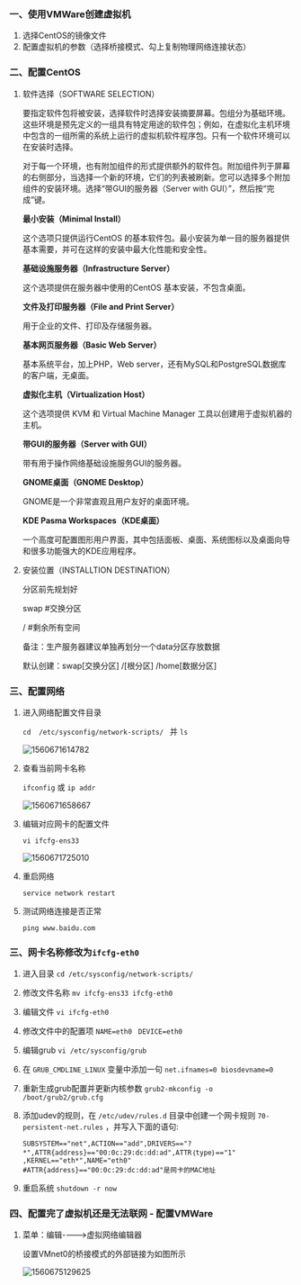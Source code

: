 ### 一、使用VMWare创建虚拟机

1. 选择CentOS的镜像文件
2. 配置虚拟机的参数（选择桥接模式、勾上复制物理网络连接状态）

### 二、配置CentOS

1. 软件选择（SOFTWARE SELECTION）

   要指定软件包将被安装，选择软件时选择安装摘要屏幕。包组分为基础环境。这些环境是预先定义的一组具有特定用途的软件包；例如，在虚拟化主机环境中包含的一组所需的系统上运行的虚拟机软件程序包。只有一个软件环境可以在安装时选择。

   对于每一个环境，也有附加组件的形式提供额外的软件包。附加组件列于屏幕的右侧部分，当选择一个新的环境，它们的列表被刷新。您可以选择多个附加组件的安装环境。选择“带GUI的服务器（Server with GUI）”，然后按“完成”键。

   **最小安装（Minimal Install）**

   这个选项只提供运行CentOS 的基本软件包。最小安装为单一目的服务器提供基本需要，并可在这样的安装中最大化性能和安全性。

   **基础设施服务器（Infrastructure Server）**

   这个选项提供在服务器中使用的CentOS 基本安装，不包含桌面。

   **文件及打印服务器（File and Print Server）**

   用于企业的文件、打印及存储服务器。

   **基本网页服务器（Basic Web Server）**

   基本系统平台，加上PHP，Web server，还有MySQL和PostgreSQL数据库的客户端，无桌面。

   **虚拟化主机（Virtualization Host）**

   这个选项提供 KVM 和 Virtual Machine Manager 工具以创建用于虚拟机器的主机。

   **带GUI的服务器（Server with GUI）**

   带有用于操作网络基础设施服务GUI的服务器。

   **GNOME桌面（GNOME Desktop）**

   GNOME是一个非常直观且用户友好的桌面环境。

   **KDE Pasma Workspaces（KDE桌面）**

   一个高度可配置图形用户界面，其中包括面板、桌面、系统图标以及桌面向导和很多功能强大的KDE应用程序。

2. 安装位置（INSTALLTION DESTINATION）

   分区前先规划好

   swap #交换分区

   / #剩余所有空间

   备注：生产服务器建议单独再划分一个data分区存放数据

   默认创建：swap[交换分区] /[根分区] /home[数据分区]

### 三、配置网络

1. 进入网络配置文件目录

   `cd  /etc/sysconfig/network-scripts/ ` 并 `ls`

   ![1560671614782](C:\Users\Administrator\AppData\Roaming\Typora\typora-user-images\1560671614782.png)

2. 查看当前网卡名称

   `ifconfig` 或 `ip addr`

   ![1560671658667](C:\Users\Administrator\AppData\Roaming\Typora\typora-user-images\1560671658667.png)

3. 编辑对应网卡的配置文件

   `vi ifcfg-ens33`

   ![1560671725010](C:\Users\Administrator\AppData\Roaming\Typora\typora-user-images\1560671725010.png)

4. 重启网络

   `service network restart `

5. 测试网络连接是否正常

   `ping www.baidu.com `

### 三、网卡名称修改为`ifcfg-eth0`

1. 进入目录 `cd /etc/sysconfig/network-scripts/`
2. 修改文件名称 `mv ifcfg-ens33 ifcfg-eth0`
3. 编辑文件 `vi ifcfg-eth0`
4. 修改文件中的配置项 `NAME=eth0 ` `DEVICE=eth0`

6. 编辑grub `vi /etc/sysconfig/grub`

7. 在 `GRUB_CMDLINE_LINUX` 变量中添加一句 `net.ifnames=0 biosdevname=0`

8. 重新生成grub配置并更新内核参数 `grub2-mkconfig -o /boot/grub2/grub.cfg`

9. 添加udev的规则，在 `/etc/udev/rules.d` 目录中创建一个网卡规则 `70-persistent-net.rules` ，并写入下面的语句:

   ```
   SUBSYSTEM=="net",ACTION=="add",DRIVERS=="?*",ATTR{address}=="00:0c:29:dc:dd:ad",ATTR｛type｝=="1" ,KERNEL=="eth*",NAME="eth0"
   #ATTR{address}=="00:0c:29:dc:dd:ad"是网卡的MAC地址
   ```

10. 重启系统 `shutdown -r now`

### 四、配置完了虚拟机还是无法联网 - 配置VMWare

1. 菜单：编辑---->虚拟网络编辑器

   设置VMnet0的桥接模式的外部链接为如图所示

   ![1560675129625](C:\Users\Administrator\AppData\Roaming\Typora\typora-user-images\1560675129625.png)

